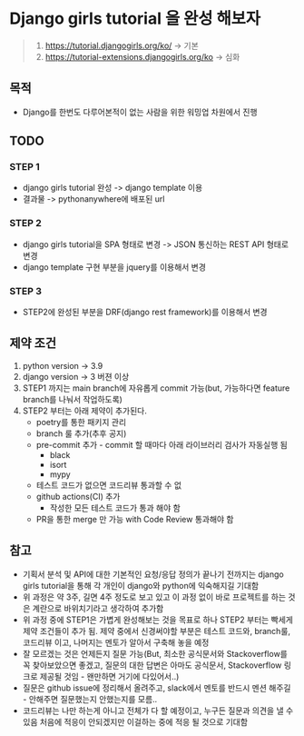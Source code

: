 # Django girls tutorial 을 완성 해보자

> 1. https://tutorial.djangogirls.org/ko/ -> 기본
> 2. https://tutorial-extensions.djangogirls.org/ko -> 심화

## 목적
* Django를 한번도 다루어본적이 없는 사람을 위한 워밍업 차원에서 진행

## TODO

### STEP 1
* django girls tutorial 완성 -> django template 이용
* 결과물 -> pythonanywhere에 배포된 url

### STEP 2
* django girls tutorial을 SPA 형태로 변경 -> JSON 통신하는 REST API 형태로 변경
* django template 구현 부분을 jquery를 이용해서 변경

### STEP 3
* STEP2에 완성된 부분을 DRF(django rest framework)를 이용해서 변경

## 제약 조건
1. python version -> 3.9
2. django version -> 3 버젼 이상
3. STEP1 까지는 main branch에 자유롭게 commit 가능(but, 가능하다면 feature branch를 나눠서 작업하도록)
4. STEP2 부터는 아래 제약이 추가된다.
    * poetry를 통한 패키지 관리
    * branch 룰 추가(추후 공지)
    * pre-commit 추가 - commit 할 때마다 아래 라이브러리 검사가 자동실행 됨
        * black
        * isort
        * mypy
    * 테스트 코드가 없으면 코드리뷰 통과할 수 없
    * github actions(CI) 추가
        * 작성한 모든 테스트 코드가 통과 해야 함
    * PR을 통한 merge 만 가능 with Code Review 통과해야 함
    

## 참고
* 기획서 분석 및 API에 대한 기본적인 요청/응답 정의가 끝나기 전까지는 django girls tutorial을 통해 각 개인이 django와 python에 익숙해지길 기대함
* 위 과정은 약 3주, 길면 4주 정도로 보고 있고 이 과정 없이 바로 프로젝트를 하는 것은 계란으로 바위치기라고 생각하여 추가함
* 위 과정 중에 STEP1은 가볍게 완성해보는 것을 목표로 하나 STEP2 부터는 빡세게 제약 조건들이 추가 됨. 제약 중에서 신경써야할 부분은 테스트 코드와, branch룰, 코드리뷰 이고, 나머지는 멘토가
 알아서 구축해 놓을 예정
* 잘 모르겠는 것은 언제든지 질문 가능(But, 최소한 공식문서와 Stackoverflow를 꼭 찾아보았으면 좋겠고, 질문의 대한 답변은 아마도 공식문서, Stackoverflow 링크로 제공될 것임 - 
왠만하면 거기에 다있어서..)
* 질문은 github issue에 정리해서 올려주고, slack에서 멘토를 반드시 멘션 해주길 - 안해주면 질문했는지 안했는지를 모름..
* 코드리뷰는 나만 하는게 아니고 전체가 다 할 예정이고, 누구든 질문과 의견을 낼 수 있음 처음에 적응이 안되겠지만 이걸하는 중에 적응 될 것으로 기대함
